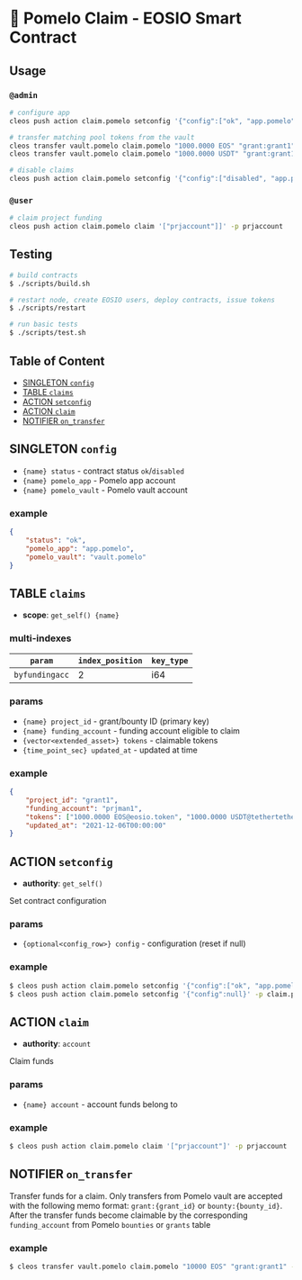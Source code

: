 # 🍈 Pomelo Claim - EOSIO Smart Contract

## Usage

### `@admin`

```bash
# configure app
cleos push action claim.pomelo setconfig '{"config":["ok", "app.pomelo", "vault.pomelo"]}' -p claim.pomelo

# transfer matching pool tokens from the vault
cleos transfer vault.pomelo claim.pomelo "1000.0000 EOS" "grant:grant1"
cleos transfer vault.pomelo claim.pomelo "1000.0000 USDT" "grant:grant1" --contract tethertether

# disable claims
cleos push action claim.pomelo setconfig '{"config":["disabled", "app.pomelo", "vault.pomelo"]}' -p claim.pomelo
```

### `@user`
```bash
# claim project funding
cleos push action claim.pomelo claim '["prjaccount"]]' -p prjaccount

```

## Testing

```bash
# build contracts
$ ./scripts/build.sh

# restart node, create EOSIO users, deploy contracts, issue tokens
$ ./scripts/restart

# run basic tests
$ ./scripts/test.sh
```

## Table of Content

- [SINGLETON `config`](#singleton-config)
- [TABLE `claims`](#table-claims)
- [ACTION `setconfig`](#action-setconfig)
- [ACTION `claim`](#action-claim)
- [NOTIFIER `on_transfer`](#notifier-on_transfer)

## SINGLETON `config`

- `{name} status` - contract status `ok`/`disabled`
- `{name} pomelo_app` - Pomelo app account
- `{name} pomelo_vault` - Pomelo vault account

### example

```json
{
    "status": "ok",
    "pomelo_app": "app.pomelo",
    "pomelo_vault": "vault.pomelo"
}
```

## TABLE `claims`

- **scope**: `get_self() {name}`

### multi-indexes

| `param`        | `index_position` | `key_type` |
|--------------- |------------------|------------|
| `byfundingacc` | 2                | i64        |

### params

- `{name} project_id` - grant/bounty ID (primary key)
- `{name} funding_account` - funding account eligible to claim
- `{vector<extended_asset>} tokens` - claimable tokens
- `{time_point_sec} updated_at` - updated at time

### example

```json
{
    "project_id": "grant1",
    "funding_account": "prjman1",
    "tokens": ["1000.0000 EOS@eosio.token", "1000.0000 USDT@tethertether"],
    "updated_at": "2021-12-06T00:00:00"
}
```

## ACTION `setconfig`

- **authority**: `get_self()`

Set contract configuration

### params

- `{optional<config_row>} config` - configuration (reset if null)

### example

```bash
$ cleos push action claim.pomelo setconfig '{"config":["ok", "app.pomelo", "vault.pomelo"]}' -p claim.pomelo
$ cleos push action claim.pomelo setconfig '{"config":null}' -p claim.pomelo
```

## ACTION `claim`

- **authority**: `account`

Claim funds

### params

- `{name} account` - account funds belong to

### example

```bash
$ cleos push action claim.pomelo claim '["prjaccount"]' -p prjaccount
```

## NOTIFIER `on_transfer`

Transfer funds for a claim.
Only transfers from Pomelo vault are accepted with the following memo format:
`grant:{grant_id}` or `bounty:{bounty_id}`.
After the transfer funds become claimable by the corresponding `funding_account` from Pomelo `bounties` or `grants` table

### example

```bash
$ cleos transfer vault.pomelo claim.pomelo "10000 EOS" "grant:grant1" -p vault.pomelo
```